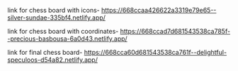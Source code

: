 link for chess board with icons- https://668ccaa426622a3319e79e65--silver-sundae-335bf4.netlify.app/


link for chess board with coordinates- https://668ccad7d681543538ca785f--precious-basbousa-6a0d43.netlify.app/


link for final chess board- https://668cca60d681543538ca761f--delightful-speculoos-d54a82.netlify.app/
